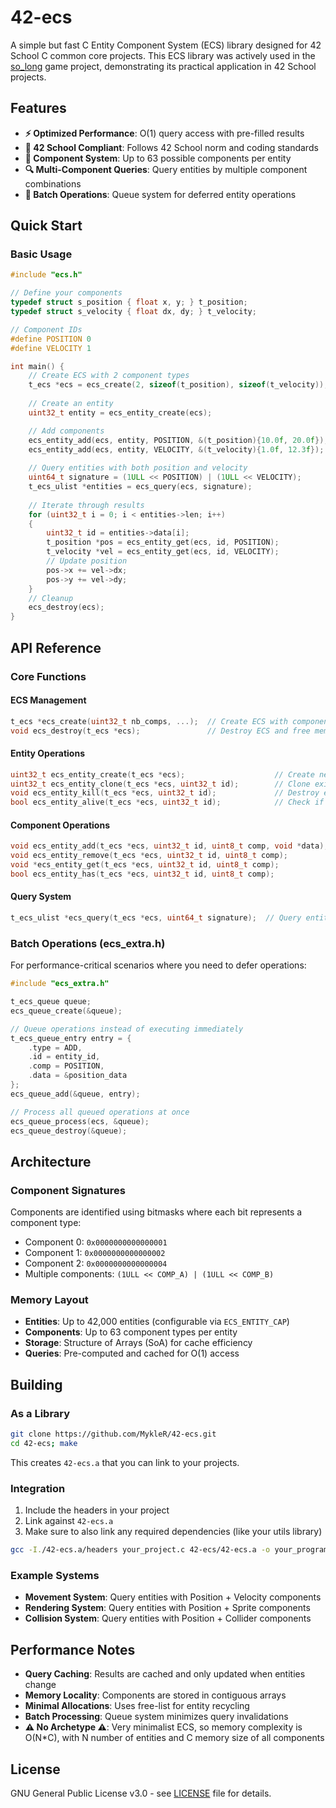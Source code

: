 # 42-ecs

A simple but fast C Entity Component System (ECS) library designed for 42 School C common core projects.
This ECS library was actively used in the [so_long](https://github.com/MykleR/so_long) game project, demonstrating its practical application in 42 School projects.

## Features

- **⚡ Optimized Performance**: O(1) query access with pre-filled results
- **📏 42 School Compliant**: Follows 42 School norm and coding standards
- **🧩 Component System**: Up to 63 possible components per entity
- **🔍 Multi-Component Queries**: Query entities by multiple component combinations
- **🔄 Batch Operations**: Queue system for deferred entity operations

## Quick Start

### Basic Usage

```c
#include "ecs.h"

// Define your components
typedef struct s_position { float x, y; } t_position;
typedef struct s_velocity { float dx, dy; } t_velocity;

// Component IDs
#define POSITION 0
#define VELOCITY 1

int main() {
    // Create ECS with 2 component types
    t_ecs *ecs = ecs_create(2, sizeof(t_position), sizeof(t_velocity));
    
    // Create an entity
    uint32_t entity = ecs_entity_create(ecs);

    // Add components
    ecs_entity_add(ecs, entity, POSITION, &(t_position){10.0f, 20.0f});
    ecs_entity_add(ecs, entity, VELOCITY, &(t_velocity){1.0f, 12.3f});
    
    // Query entities with both position and velocity
    uint64_t signature = (1ULL << POSITION) | (1ULL << VELOCITY);
    t_ecs_ulist *entities = ecs_query(ecs, signature);
    
    // Iterate through results
    for (uint32_t i = 0; i < entities->len; i++)
    {
        uint32_t id = entities->data[i];
        t_position *pos = ecs_entity_get(ecs, id, POSITION);
        t_velocity *vel = ecs_entity_get(ecs, id, VELOCITY);
        // Update position
        pos->x += vel->dx;
        pos->y += vel->dy;
    }
    // Cleanup
    ecs_destroy(ecs);
}
```

## API Reference

### Core Functions

#### ECS Management
```c
t_ecs *ecs_create(uint32_t nb_comps, ...);  // Create ECS with component sizes
void ecs_destroy(t_ecs *ecs);               // Destroy ECS and free memory
```

#### Entity Operations
```c
uint32_t ecs_entity_create(t_ecs *ecs);                    // Create new entity
uint32_t ecs_entity_clone(t_ecs *ecs, uint32_t id);        // Clone existing entity
void ecs_entity_kill(t_ecs *ecs, uint32_t id);             // Destroy entity
bool ecs_entity_alive(t_ecs *ecs, uint32_t id);            // Check if entity exists
```

#### Component Operations
```c
void ecs_entity_add(t_ecs *ecs, uint32_t id, uint8_t comp, void *data);     // Add component
void ecs_entity_remove(t_ecs *ecs, uint32_t id, uint8_t comp);              // Remove component
void *ecs_entity_get(t_ecs *ecs, uint32_t id, uint8_t comp);                // Get component data
bool ecs_entity_has(t_ecs *ecs, uint32_t id, uint8_t comp);                 // Check component presence
```

#### Query System
```c
t_ecs_ulist *ecs_query(t_ecs *ecs, uint64_t signature);  // Query entities by component mask
```

### Batch Operations (ecs_extra.h)

For performance-critical scenarios where you need to defer operations:

```c
#include "ecs_extra.h"

t_ecs_queue queue;
ecs_queue_create(&queue);

// Queue operations instead of executing immediately
t_ecs_queue_entry entry = {
    .type = ADD,
    .id = entity_id,
    .comp = POSITION,
    .data = &position_data
};
ecs_queue_add(&queue, entry);

// Process all queued operations at once
ecs_queue_process(ecs, &queue);
ecs_queue_destroy(&queue);
```

## Architecture

### Component Signatures
Components are identified using bitmasks where each bit represents a component type:
- Component 0: `0x0000000000000001`
- Component 1: `0x0000000000000002`
- Component 2: `0x0000000000000004`
- Multiple components: `(1ULL << COMP_A) | (1ULL << COMP_B)`

### Memory Layout
- **Entities**: Up to 42,000 entities (configurable via `ECS_ENTITY_CAP`)
- **Components**: Up to 63 component types per entity
- **Storage**: Structure of Arrays (SoA) for cache efficiency
- **Queries**: Pre-computed and cached for O(1) access

## Building

### As a Library
```bash
git clone https://github.com/MykleR/42-ecs.git
cd 42-ecs; make
```

This creates `42-ecs.a` that you can link to your projects.

### Integration
1. Include the headers in your project
2. Link against `42-ecs.a`
3. Make sure to also link any required dependencies (like your utils library)

```bash
gcc -I./42-ecs.a/headers your_project.c 42-ecs/42-ecs.a -o your_program
```

### Example Systems
- **Movement System**: Query entities with Position + Velocity components
- **Rendering System**: Query entities with Position + Sprite components
- **Collision System**: Query entities with Position + Collider components

## Performance Notes

- **Query Caching**: Results are cached and only updated when entities change
- **Memory Locality**: Components are stored in contiguous arrays
- **Minimal Allocations**: Uses free-list for entity recycling
- **Batch Processing**: Queue system minimizes query invalidations
- **⚠ No Archetype ⚠**: Very minimalist ECS, so memory complexity is O(N*C), with N number of entities and C memory size of all components

## License

GNU General Public License v3.0 - see [LICENSE](LICENSE) file for details.
